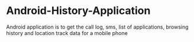 # Android-History-Application
Android application is to get the call log, sms, list of applications, browsing history and location track data for a mobile phone
